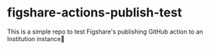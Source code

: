 # figshare-actions-publish-test
This is a simple repo to test Figshare's publishing GitHub action to an Institution instance🤞
